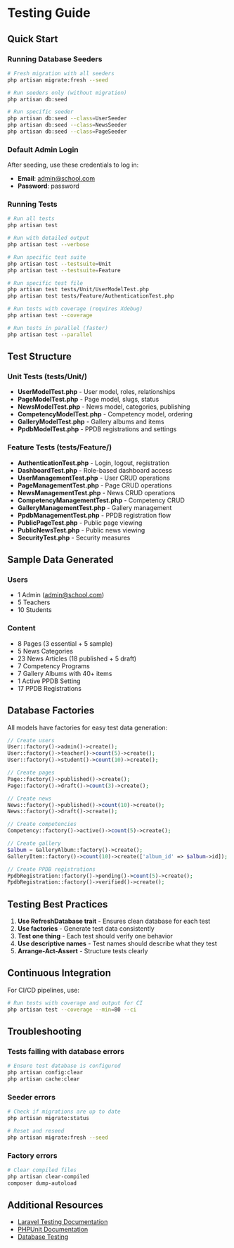 # Testing Guide

## Quick Start

### Running Database Seeders

```bash
# Fresh migration with all seeders
php artisan migrate:fresh --seed

# Run seeders only (without migration)
php artisan db:seed

# Run specific seeder
php artisan db:seed --class=UserSeeder
php artisan db:seed --class=NewsSeeder
php artisan db:seed --class=PageSeeder
```

### Default Admin Login

After seeding, use these credentials to log in:
- **Email**: admin@school.com
- **Password**: password

### Running Tests

```bash
# Run all tests
php artisan test

# Run with detailed output
php artisan test --verbose

# Run specific test suite
php artisan test --testsuite=Unit
php artisan test --testsuite=Feature

# Run specific test file
php artisan test tests/Unit/UserModelTest.php
php artisan test tests/Feature/AuthenticationTest.php

# Run tests with coverage (requires Xdebug)
php artisan test --coverage

# Run tests in parallel (faster)
php artisan test --parallel
```

## Test Structure

### Unit Tests (tests/Unit/)
- **UserModelTest.php** - User model, roles, relationships
- **PageModelTest.php** - Page model, slugs, status
- **NewsModelTest.php** - News model, categories, publishing
- **CompetencyModelTest.php** - Competency model, ordering
- **GalleryModelTest.php** - Gallery albums and items
- **PpdbModelTest.php** - PPDB registrations and settings

### Feature Tests (tests/Feature/)
- **AuthenticationTest.php** - Login, logout, registration
- **DashboardTest.php** - Role-based dashboard access
- **UserManagementTest.php** - User CRUD operations
- **PageManagementTest.php** - Page CRUD operations
- **NewsManagementTest.php** - News CRUD operations
- **CompetencyManagementTest.php** - Competency CRUD
- **GalleryManagementTest.php** - Gallery management
- **PpdbManagementTest.php** - PPDB registration flow
- **PublicPageTest.php** - Public page viewing
- **PublicNewsTest.php** - Public news viewing
- **SecurityTest.php** - Security measures

## Sample Data Generated

### Users
- 1 Admin (admin@school.com)
- 5 Teachers
- 10 Students

### Content
- 8 Pages (3 essential + 5 sample)
- 5 News Categories
- 23 News Articles (18 published + 5 draft)
- 7 Competency Programs
- 7 Gallery Albums with 40+ items
- 1 Active PPDB Setting
- 17 PPDB Registrations

## Database Factories

All models have factories for easy test data generation:

```php
// Create users
User::factory()->admin()->create();
User::factory()->teacher()->count(5)->create();
User::factory()->student()->count(10)->create();

// Create pages
Page::factory()->published()->create();
Page::factory()->draft()->count(3)->create();

// Create news
News::factory()->published()->count(10)->create();
News::factory()->draft()->create();

// Create competencies
Competency::factory()->active()->count(5)->create();

// Create gallery
$album = GalleryAlbum::factory()->create();
GalleryItem::factory()->count(10)->create(['album_id' => $album->id]);

// Create PPDB registrations
PpdbRegistration::factory()->pending()->count(5)->create();
PpdbRegistration::factory()->verified()->create();
```

## Testing Best Practices

1. **Use RefreshDatabase trait** - Ensures clean database for each test
2. **Use factories** - Generate test data consistently
3. **Test one thing** - Each test should verify one behavior
4. **Use descriptive names** - Test names should describe what they test
5. **Arrange-Act-Assert** - Structure tests clearly

## Continuous Integration

For CI/CD pipelines, use:

```bash
# Run tests with coverage and output for CI
php artisan test --coverage --min=80 --ci
```

## Troubleshooting

### Tests failing with database errors
```bash
# Ensure test database is configured
php artisan config:clear
php artisan cache:clear
```

### Seeder errors
```bash
# Check if migrations are up to date
php artisan migrate:status

# Reset and reseed
php artisan migrate:fresh --seed
```

### Factory errors
```bash
# Clear compiled files
php artisan clear-compiled
composer dump-autoload
```

## Additional Resources

- [Laravel Testing Documentation](https://laravel.com/docs/testing)
- [PHPUnit Documentation](https://phpunit.de/documentation.html)
- [Database Testing](https://laravel.com/docs/database-testing)
